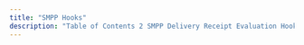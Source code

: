 ```yaml
---
title: "SMPP Hooks"
description: "Table of Contents 2 SMPP Delivery Receipt Evaluation Hook 2 1 Purpose 2 2 Interface 2 3 Examples 3 SMPP Log Inband Bounce Hook 3 1 Purpose 3 2 Interface 3 3 Examples 4 SMPP Log Outband Bounce Hook 4 1 Purpose 4 2 Interface 4 3 Examples 5 SMPP..."
---
```


